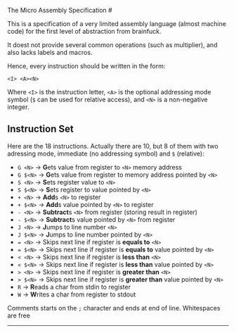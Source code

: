  The Micro Assembly Specification #

This is a specification of a very limited assembly language (almost machine code)
for the first level of abstraction from brainfuck.

It doest not provide several common operations (such as multiplier), and also lacks
labels and macros.

Hence, every instruction should be written in the form:

    <I> <A><N>

Where `<I>` is the instruction letter, `<A>` is the optional addressing mode symbol (`$`
can be used for relative access), and `<N>` is a non-negative integer.

## Instruction Set ##

Here are the 18 instructions. Actually there are 10, but 8 of them with two adressing
mode, immediate (no addressing symbol) and `$` (relative):


* `G <N>`     -> **G**ets value from register to `<N>` memory address
* `G $<N>`    -> **G**ets value from register to memory address pointed by `<N>`
* `S <N>`     -> **S**ets register value to `<N>`
* `S $<N>`    -> **S**ets register to value pointed by `<N>`
* `+ <N>`     -> **Add**s `<N>` to register
* `+ $<N>`    -> **Add**s value pointed by `<N>` to register
* `- <N>`     -> **Subtract**s `<N>` from register (storing result in register)
* `- $<N>`    -> **Subtract**s value pointed by `<N>` from register
* `J <N>`     -> **J**umps to line number `<N>`
* `J $<N>`    -> **J**umps to line number pointed by `<N>`
* `= <N>`     -> Skips next line if register is **equals to** `<N>`
* `= $<N>`    -> Skips next line if register is **equals to** value pointed by `<N>`
* `< <N>`     -> Skips next line if register is **less than** `<N>`
* `< $<N>`    -> Skips next line if register is **less than** value pointed by `<N>`
* `> <N>`     -> Skips next line if register is **greater than** `<N>`
* `> $<N>`    -> Skips next line if register is **greater than** value pointed by `<N>`
* `R`         -> **R**eads a char from stdin to register
* `W`         -> **W**rites a char from register to stdout


Comments starts on the `;` character and ends at end of line. Whitespaces are free


---
